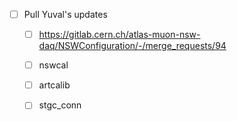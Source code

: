 - [ ] Pull Yuval's updates
  - [ ] https://gitlab.cern.ch/atlas-muon-nsw-daq/NSWConfiguration/-/merge_requests/94
  - [ ] nswcal
  - [ ] artcalib
  - [ ] stgc_conn
  
